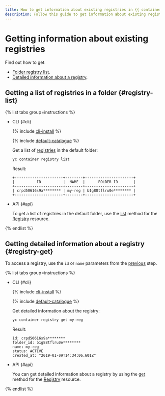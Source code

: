 ```yaml
---
title: How to get information about existing registries in {{ container-registry-full-name }}
description: Follow this guide to get information about existing registries.
---
```


# Getting information about existing registries

Find out how to get:
* [Folder registry list](#registry-list).
* [Detailed information about a registry](#registry-get).

## Getting a list of registries in a folder {#registry-list}

{% list tabs group=instructions %}

- CLI {#cli}

  {% include [cli-install](../../../_includes/cli-install.md) %}

  {% include [default-catalogue](../../../_includes/default-catalogue.md) %}

  Get a list of [registries](../../concepts/registry.md) in the default folder:

  ```bash
  yc container registry list
  ```

  Result:

  ```text
  +----------------------+--------+----------------------+
  |          ID          |  NAME  |      FOLDER ID       |
  +----------------------+--------+----------------------+
  | crpd50616s9a******** | my-reg | b1g88tflru0e******** |
  +----------------------+--------+----------------------+
  ```

- API {#api}

  To get a list of registries in the default folder, use the [list](../../api-ref/Registry/list.md) method for the [Registry](../../api-ref/Registry/) resource.

{% endlist %}

## Getting detailed information about a registry {#registry-get}

To access a registry, use the `id` or `name` parameters from the [previous](#registry-list) step.

{% list tabs group=instructions %}

- CLI {#cli}

  {% include [cli-install](../../../_includes/cli-install.md) %}

  {% include [default-catalogue](../../../_includes/default-catalogue.md) %}

  Get detailed information about the registry:

  ```bash
  yc container registry get my-reg
  ```

  Result:

  ```text
  id: crpd50616s9a********
  folder_id: b1g88tflru0e********
  name: my-reg
  status: ACTIVE
  created_at: "2019-01-09T14:34:06.601Z"
  ```

- API {#api}

  You can get detailed information about a registry by using the [get](../../api-ref/Registry/get.md) method for the [Registry](../../api-ref/Registry/) resource.

{% endlist %}